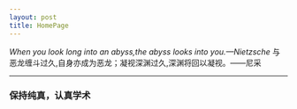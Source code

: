 ```yaml
---
layout: post
title: HomePage
---
```


*When you look long into an abyss,the abyss looks into you.—Nietzsche* 
与恶龙缠斗过久,自身亦成为恶龙；凝视深渊过久,深渊将回以凝视。——尼采

-----

### 保持纯真，认真学术

